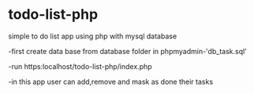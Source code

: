 # todo-list-php
 simple to do list app using php with mysql database

-first create data base from database folder in phpmyadmin-'db_task.sql'

-run https:localhost/todo-list-php/index.php

-in this app user can add,remove and mask as done their tasks
